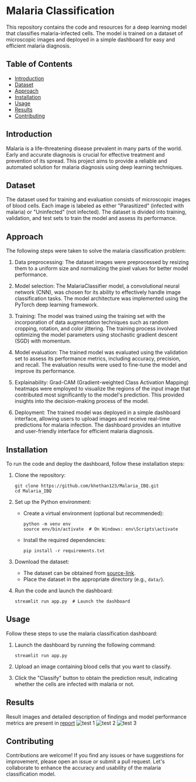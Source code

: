# Malaria Classification

This repository contains the code and resources for a deep learning model that classifies malaria-infected cells. The model is trained on a dataset of microscopic images and deployed in a simple dashboard for easy and efficient malaria diagnosis.

## Table of Contents
- [Introduction](#introduction)
- [Dataset](#dataset)
- [Approach](#approach)
- [Installation](#installation)
- [Usage](#usage)
- [Results](#results)
- [Contributing](#contributing)

## Introduction
Malaria is a life-threatening disease prevalent in many parts of the world. Early and accurate diagnosis is crucial for effective treatment and prevention of its spread. This project aims to provide a reliable and automated solution for malaria diagnosis using deep learning techniques.

## Dataset
The dataset used for training and evaluation consists of microscopic images of blood cells. Each image is labeled as either "Parasitized" (infected with malaria) or "Uninfected" (not infected). The dataset is divided into training, validation, and test sets to train the model and assess its performance.

## Approach
The following steps were taken to solve the malaria classification problem:

1. Data preprocessing: The dataset images were preprocessed by resizing them to a uniform size and normalizing the pixel values for better model performance.

2. Model selection: The MalariaClassifier model, a convolutional neural network (CNN), was chosen for its ability to effectively handle image classification tasks. The model architecture was implemented using the PyTorch deep learning framework.

3. Training: The model was trained using the training set with the incorporation of data augmentation techniques such as random cropping, rotation, and color jittering. The training process involved optimizing the model parameters using stochastic gradient descent (SGD) with momentum.

4. Model evaluation: The trained model was evaluated using the validation set to assess its performance metrics, including accuracy, precision, and recall. The evaluation results were used to fine-tune the model and improve its performance.

5. Explainability: Grad-CAM (Gradient-weighted Class Activation Mapping) heatmaps were employed to visualize the regions of the input image that contributed most significantly to the model's prediction. This provided insights into the decision-making process of the model.

6. Deployment: The trained model was deployed in a simple dashboard interface, allowing users to upload images and receive real-time predictions for malaria infection. The dashboard provides an intuitive and user-friendly interface for efficient malaria diagnosis.

## Installation
To run the code and deploy the dashboard, follow these installation steps:

1. Clone the repository:
   ```shell
   git clone https://github.com/khethan123/Malaria_IBQ.git
   cd Malaria_IBQ
   ```

2. Set up the Python environment:
   - Create a virtual environment (optional but recommended):
     ```shell
     python -m venv env
     source env/bin/activate  # On Windows: env\Scripts\activate
     ```
   - Install the required dependencies:
     ```shell
     pip install -r requirements.txt
     ```

3. Download the dataset:
   - The dataset can be obtained from [source-link](https://www.kaggle.com/iarunava/cell-images-for-detecting-malaria).
   - Place the dataset in the appropriate directory (e.g., `data/`).

4. Run the code and launch the dashboard:
   ```shell
   streamlit run app.py  # Launch the dashboard
   ```

## Usage
Follow these steps to use the malaria classification dashboard:

1. Launch the dashboard by running the following command:
   ```shell
   streamlit run app.py
   ```

2. Upload an image containing blood cells that you want to classify.

3. Click the "Classify" button to obtain the prediction result, indicating whether the cells are infected with malaria or not.

## Results
Result images and detailed description of findings and model performance metrics are present in [report](
tps://github.com/khethan123/Malaria_IBQ/blob/main/report.pdf)
![test 1](https://github.com/khethan123/Malaria_IBQ/assets/100506743/b8785c17-fffe-46d2-bb5a-611538e72e28)
![test 2](https://github.com/khethan123/Malaria_IBQ/assets/100506743/2a02d517-c93d-4f5a-835d-969f09b39346)
![test 3](https://github.com/khethan123/Malaria_IBQ/assets/100506743/6e6c93c1-87c4-4058-b794-d9e9f7c9412d)


## Contributing
Contributions are welcome! If you find any issues or have suggestions for improvement, please open an issue or submit a pull request. Let's collaborate to enhance the accuracy and usability of the malaria classification model.


